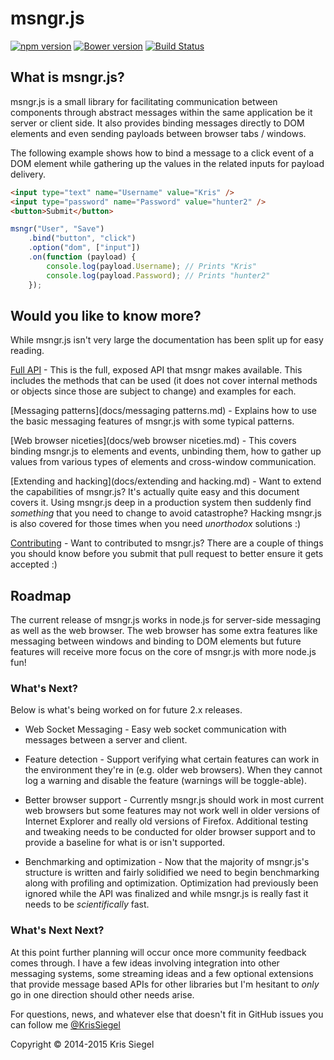 # msngr.js
[![npm version](https://badge.fury.io/js/msngr.svg)](http://badge.fury.io/js/msngr) [![Bower version](https://badge.fury.io/bo/msngr.js.svg)](http://badge.fury.io/bo/msngr.js) [![Build Status](https://travis-ci.org/KrisSiegel/msngr.js.svg)](https://travis-ci.org/KrisSiegel/msngr.js/)

## What is msngr.js?
msngr.js is a small library for facilitating communication between components through abstract messages within the same application be it server or client side. It also provides binding messages directly to DOM elements and even sending payloads between browser tabs / windows.

The following example shows how to bind a message to a click event of a DOM element while gathering up the values in the related inputs for payload delivery.
```HTML
<input type="text" name="Username" value="Kris" />
<input type="password" name="Password" value="hunter2" />
<button>Submit</button>
```

```javascript
msngr("User", "Save")
    .bind("button", "click")
    .option("dom", ["input"])
    .on(function (payload) {
        console.log(payload.Username); // Prints "Kris"
        console.log(payload.Password); // Prints "hunter2"
    });
```

## Would you like to know more?
While msngr.js isn't very large the documentation has been split up for easy reading.

[Full API](docs/api.md) - This is the full, exposed API that msngr makes available. This includes the methods that can be used (it does not cover internal methods or objects since those are subject to change) and examples for each.

[Messaging patterns](docs/messaging patterns.md) - Explains how to use the basic messaging features of msngr.js with some typical patterns.

[Web browser niceties](docs/web browser niceties.md) - This covers binding msngr.js to elements and events, unbinding them, how to gather up values from various types of elements and cross-window communication.

[Extending and hacking](docs/extending and hacking.md) - Want to extend the capabilities of msngr.js? It's actually quite easy and this document covers it. Using msngr.js deep in a production system then suddenly find *something* that you need to change to avoid catastrophe? Hacking msngr.js is also covered for those times when you need *unorthodox* solutions :)

[Contributing](docs/contributing.md) - Want to contributed to msngr.js? There are a couple of things you should know before you submit that pull request to better ensure it gets accepted :)

## Roadmap
The current release of msngr.js works in node.js for server-side messaging as well as the web browser. The web browser has some extra features like messaging between windows and binding to DOM elements but future features will receive more focus on the core of msngr.js with more node.js fun!

### What's Next?
Below is what's being worked on for future 2.x releases.

* Web Socket Messaging - Easy web socket communication with messages between a server and client.

* Feature detection - Support verifying what certain features can work in the environment they're in (e.g. older web browsers). When they cannot log a warning and disable the feature (warnings will be toggle-able).

* Better browser support - Currently msngr.js should work in most current web browsers but some features may not work well in older versions of Internet Explorer and really old versions of Firefox. Additional testing and tweaking needs to be conducted for older browser support and to provide a baseline for what is or isn't supported.

* Benchmarking and optimization - Now that the majority of msngr.js's structure is written and fairly solidified we need to begin benchmarking along with profiling and optimization. Optimization had previously been ignored while the API was finalized and while msngr.js is really fast it needs to be *scientifically* fast.

### What's Next Next?
At this point further planning will occur once more community feedback comes through. I have a few ideas involving integration into other messaging systems, some streaming ideas and a few optional extensions that provide message based APIs for other libraries but I'm hesitant to *only* go in one direction should other needs arise.

For questions, news, and whatever else that doesn't fit in GitHub issues you can follow me [@KrisSiegel](https://twitter.com/KrisSiegel)

Copyright © 2014-2015 Kris Siegel
